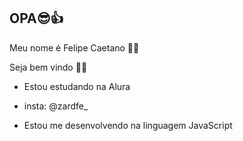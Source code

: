 ## OPA😎👍

Meu nome é Felipe Caetano 🐱‍👤

Seja bem vindo 🐱‍🏍

- Estou estudando na Alura

- insta: @zardfe_

- Estou me desenvolvendo na linguagem JavaScript
